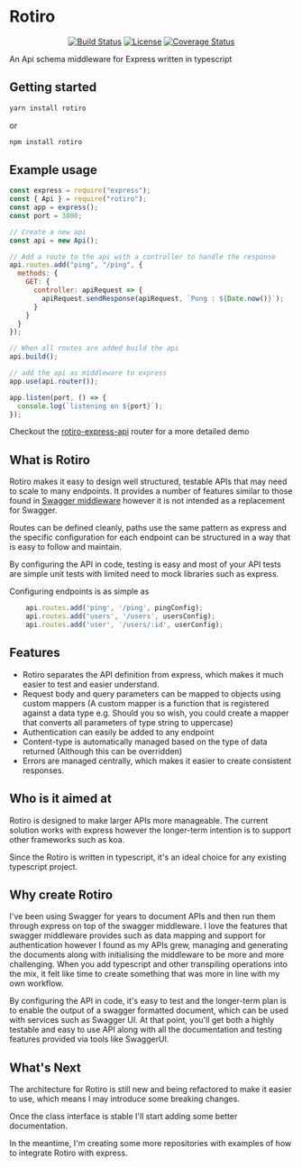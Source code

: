 # Rotiro

<p align="center">
  <a href="https://circleci.com/gh/rotirojs/rotiro/tree/master"><img src="https://img.shields.io/circleci/build/gh/rotirojs/rotiro" alt="Build Status"></a>
  <a href="https://www.npmjs.com/package/rotiro"><img src="https://img.shields.io/npm/v/rotiro.svg?sanitize=true" alt="License"></a>
  <a href="https://codecov.io/github/rotirojs/rotiro?branch=master"><img src="https://img.shields.io/codecov/c/gh/rotirojs/rotiro.svg?sanitize=true" alt="Coverage Status"></a>
</p>
An Api schema middleware for Express written in typescript

## Getting started
```bash
yarn install rotiro
```
or
```bash
npm install rotiro
```

## Example usage

```javascript
const express = require("express");
const { Api } = require("rotiro");
const app = express();
const port = 3000;

// Create a new api
const api = new Api();

// Add a route to the api with a controller to handle the response
api.routes.add("ping", "/ping", {
  methods: {
    GET: {
      controller: apiRequest => {
        apiRequest.sendResponse(apiRequest, `Pong : ${Date.now()}`);
      }
    }
  }
});

// When all routes are added build the api
api.build();

// add the api as middleware to express
app.use(api.router());

app.listen(port, () => {
  console.log(`listening on ${port}`);
});
```

Checkout the [rotiro-express-api](https://github.com/rotirojs/rotiro-express-api) router for a more detailed demo


## What is Rotiro
Rotiro makes it easy to design well structured, testable APIs that may need to scale to many endpoints. It provides a number of features similar to those found in [Swagger middleware](https://github.com/apigee-127/swagger-tools/blob/master/docs/Middleware.md) however it is not intended as a replacement for Swagger.

Routes can be defined cleanly, paths use the same pattern as express and the specific configuration for each endpoint can be structured in a way that is easy to follow and maintain.

By configuring the API in code, testing is easy and most of your API tests are simple unit tests with limited need to mock libraries such as express.

Configuring endpoints is as simple as
```javascript
    api.routes.add('ping', '/ping', pingConfig);
    api.routes.add('users', '/users', usersConfig);
    api.routes.add('user', '/users/:id', userConfig);
```

## Features
* Rotiro separates the API definition from express, which makes it much easier to test and easier understand.
* Request body and query parameters can be mapped to objects using custom mappers (A custom mapper is a function that is registered against a data type e.g. Should you so wish, you could create a mapper that converts all parameters of type string to uppercase)
* Authentication can easily be added to any endpoint
* Content-type is automatically managed based on the type of data returned (Although this can be overridden)
* Errors are managed centrally, which makes it easier to create consistent responses.

## Who is it aimed at
Rotiro is designed to make larger APIs more manageable. The current solution works with express however the longer-term intention is to support other frameworks such as koa.

Since the Rotiro is written in typescript, it's an ideal choice for any existing typescript project.

## Why create Rotiro
I've been using Swagger for years to document APIs and then run them through express on top of the swagger middleware. I love the features that swagger middleware provides such as data mapping and support for authentication however I  found as my APIs grew, managing and generating the documents along with initialising the middleware to be more and more challenging. When you add typescript and other transpiling operations into the mix, it felt like time to create something that was more in line with my own workflow.

By configuring the API in code, it's easy to test and the longer-term plan is to enable the output of a swagger formatted document, which can be used with services such as Swagger UI. At that point, you'll get both a highly testable and easy to use API along with all the documentation and testing features provided via tools like SwaggerUI.

## What's Next
The architecture for Rotiro is still new and being refactored to make it easier to use, which means I may introduce some breaking changes.

Once the class interface is stable I'll start adding some better documentation.

In the meantime, I'm creating some more repositories with examples of how to integrate Rotiro with express.
